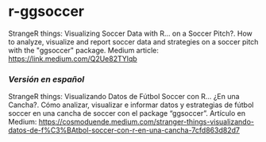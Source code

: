 # r-ggsoccer
StrangeR things: Visualizing Soccer Data with R… on a Soccer Pitch?. How to analyze, visualize and report soccer data and strategies on a soccer pitch with the "ggsoccer" package. Medium article: https://link.medium.com/Q2Ue82TYlqb 
### *Versión en español*
StrangeR things: Visualizando Datos de Fútbol Soccer con R… ¿En una Cancha?. Cómo analizar, visualizar e informar datos y estrategias de fútbol soccer en una cancha de soccer con el package “ggsoccer”. Artículo en Medium: https://cosmoduende.medium.com/stranger-things-visualizando-datos-de-f%C3%BAtbol-soccer-con-r-en-una-cancha-7cfd863d82d7
